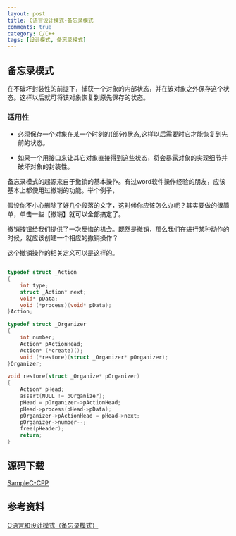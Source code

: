 ```yaml
---
layout: post
title: C语言设计模式-备忘录模式
comments: true
category: C/C++
tags: [设计模式, 备忘录模式]
---
```


## 备忘录模式

在不破坏封装性的前提下，捕获一个对象的内部状态，并在该对象之外保存这个状态。这样以后就可将该对象恢复到原先保存的状态。

### 适用性

*	必须保存一个对象在某一个时刻的(部分)状态,这样以后需要时它才能恢复到先前的状态。

*	如果一个用接口来让其它对象直接得到这些状态，将会暴露对象的实现细节并破坏对象的封装性。

备忘录模式的起源来自于撤销的基本操作。有过word软件操作经验的朋友，应该基本上都使用过撤销的功能。举个例子，

假设你不小心删除了好几个段落的文字，这时候你应该怎么办呢？其实要做的很简单，单击一些【撤销】就可以全部搞定了。

撤销按钮给我们提供了一次反悔的机会。既然是撤销，那么我们在进行某种动作的时候，就应该创建一个相应的撤销操作？

这个撤销操作的相关定义可以是这样的。

```c

typedef struct _Action
{
    int type;
    struct _Action* next;
    void* pData;
    void (*process)(void* pData);
}Action;

typedef struct _Organizer
{
    int number;
    Action* pActionHead;
    Action* (*create)();
    void (*restore)(struct _Organizer* pOrganizer);
}Organizer;

void restore(struct _Organize* pOrganizer)
{
    Action* pHead;
    assert(NULL != pOrganizer);
    pHead = pOrganizer->pActionHead;
    pHead->process(pHead->pData);
    pOrganizer->pActionHead = pHead->next;
    pOrganizer->number--;
    free(pHeader);
    return;
}

```

## 源码下载

[SampleC-CPP](https://github.com/yxmsw2007/SampleC-CPP.git)

## 参考资料

[C语言和设计模式（备忘录模式）](http://blog.csdn.net/feixiaoxing/article/details/7179471)

